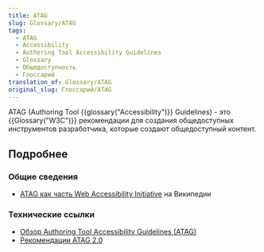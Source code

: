 ```yaml
---
title: ATAG
slug: Glossary/ATAG
tags:
  - ATAG
  - Accessibility
  - Authoring Tool Accessibility Guidelines
  - Glossary
  - Общедоступность
  - Глоссарий
translation_of: Glossary/ATAG
original_slug: Глоссарий/ATAG
---
```


ATAG (Authoring Tool {{glossary("Accessibility")}} Guidelines) - это {{Glossary("W3C")}} рекомендации для создания общедоступных инструментов разработчика, которые создают общедоступный контент.

## Подробнее

### Общие сведения

- [ATAG как часть Web Accessibility Initiative](http://en.wikipedia.org/wiki/Web_Accessibility_Initiative#Authoring_Tools_Accessibility_Guidelines_.28ATAG.29) на Википедии

### Технические ссылки

- [Обзор Authoring Tool Accessibility Guidelines (ATAG)](http://www.w3.org/WAI/intro/atag.php)
- [Рекомендации ATAG 2.0](http://www.w3.org/TR/ATAG20/)
